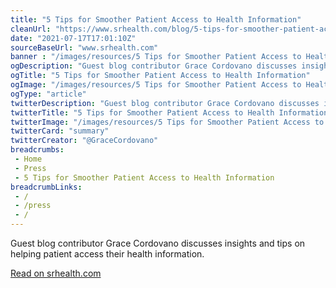 ```yaml
--- 
title: "5 Tips for Smoother Patient Access to Health Information"
cleanUrl: "https://www.srhealth.com/blog/5-tips-for-smoother-patient-access-to-health-information"
date: "2021-07-17T17:01:10Z"
sourceBaseUrl: "www.srhealth.com"
banner : "/images/resources/5 Tips for Smoother Patient Access to Health Information.jpeg_keepProtocol"
ogDescription: "Guest blog contributor Grace Cordovano discusses insights and tips on helping patient access their health information."
ogTitle: "5 Tips for Smoother Patient Access to Health Information"
ogImage: "/images/resources/5 Tips for Smoother Patient Access to Health Information.jpeg_keepProtocol"
ogType: "article"
twitterDescription: "Guest blog contributor Grace Cordovano discusses insights and tips on helping patient access their health information."
twitterTitle: "5 Tips for Smoother Patient Access to Health Information"
twitterImage: "/images/resources/5 Tips for Smoother Patient Access to Health Information.jpeg_keepProtocol"
twitterCard: "summary"
twitterCreator: "@GraceCordovano"
breadcrumbs:
 - Home
 - Press
 - 5 Tips for Smoother Patient Access to Health Information
breadcrumbLinks:
 - / 
 - /press
 - / 
---
```

Guest blog contributor Grace Cordovano discusses insights and tips on helping patient access their health information.  
  
[Read on srhealth.com](https://www.srhealth.com/blog/5-tips-for-smoother-patient-access-to-health-information)
